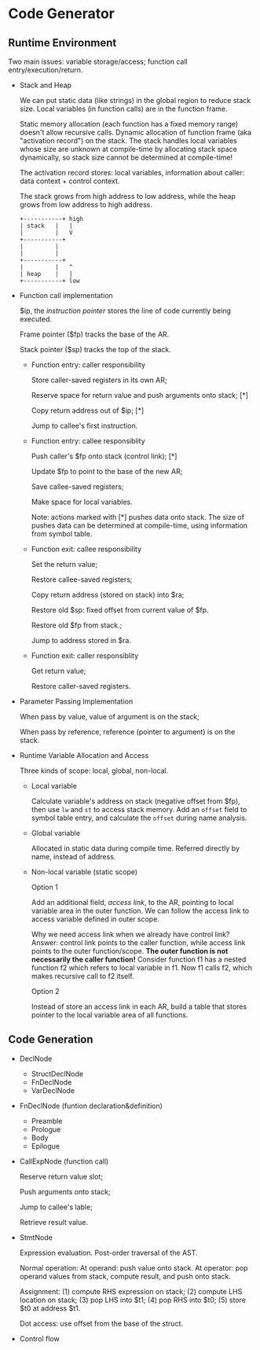 # Code Generator



## Runtime Environment

Two main issues: variable storage/access; function call entry/execution/return.

- Stack and Heap

  We can put static data (like strings) in the global region to reduce stack size. Local variables (in function calls) are in the function frame.  

  Static memory allocation (each function has a fixed memory range) doesn't allow recursive calls. Dynamic allocation of function frame (aka "activation record") on the stack. The stack handles local variables whose size are unknown at compile-time by allocating stack space dynamically, so stack size cannot be determined at compile-time! 

  The activation record stores: local variables, information about caller: data context + control context. 

  The stack grows from high address to low address, while the heap grows from low address to high address.

  ```
  +-----------+ high
  |	stack	| 	|
  |	 		|	V
  +-----------+
  |			|
  |			|
  +-----------+
  |			|   ^
  |	heap	|	|
  +-----------+ low
  ```

- Function call implementation

  $ip, the *instruction pointer* stores the line of code currently being executed. 

  Frame pointer (\$fp) tracks the base of the AR.

  Stack pointer (\$sp) tracks the top of the stack.

  - Function entry: caller responsibility

    Store caller-saved registers in its own AR;

    Reserve space for return value and push arguments onto stack; [*]

    Copy return address out of $ip; [*]

    Jump to callee's first instruction. 

  - Function entry: callee responsiblity

    Push caller's $fp onto stack (control link); [*]

    Update $fp to point to the base of the new AR;

    Save callee-saved registers;

    Make space for local variables.

    Note: actions marked with [*] pushes data onto stack. The size of pushes data can be determined at compile-time, using information from symbol table. 

  - Function exit: callee responsibility

    Set the return value;

    Restore callee-saved registers;

    Copy return address (stored on stack) into $ra;

    Restore old $sp: fixed offset from current value of \$fp. 

    Restore old $fp from stack.;

    Jump to address stored in $ra.

  - Function exit: caller responsiblity

    Get return value;

    Restore caller-saved registers.

- Parameter Passing Implementation

  When pass by value, value of argument is on the stack;

  When pass by reference, reference (pointer to argument) is on the stack. 

- Runtime Variable Allocation and Access

  Three kinds of scope: local, global, non-local. 

  - Local variable

    Calculate variable's address on stack (negative offset from $fp), then use `lw` and `st` to access stack memory. Add an `offset` field to symbol table entry, and calculate the `offset` during name analysis. 

  - Global variable

    Allocated in static data during compile time. Referred directly by name, instead of address. 

  - Non-local variable (static scope)

    Option 1

    Add an additional field, *access link*, to the AR, pointing to local variable area in the outer function. We can follow the access link to access variable defined in outer scope. 

    Why we need access link when we already have control link? Answer: control link points to the caller function, while access link points to the outer function/scope. **The outer function is not necessarily the caller function!** Consider function f1 has a nested function f2 which refers to local variable in f1. Now f1 calls f2, which makes recursive call to f2 itself.

    Option 2

    Instead of store an access link in each AR, build a table that stores pointer to the local variable area of all functions. 



## Code Generation

- DeclNode

  - StructDeclNode
  - FnDeclNode
  - VarDeclNode

- FnDeclNode (funtion declaration&definition)

  - Preamble
  - Prologue
  - Body
  - Epilogue

- CallExpNode (function call)

  Reserve return value slot;

  Push arguments onto stack;

  Jump to callee's lable;

  Retrieve result value.

- StmtNode

  Expression evaluation. Post-order traversal of the AST.

  Normal operation: At operand: push value onto stack. At operator: pop operand values from stack, compute result, and push onto stack.

  Assignment: (1) compute RHS expression on stack; (2) compute LHS location on stack; (3) pop LHS into \$t1; (4) pop RHS into ​\$t0; (5) store ​\$t0 at address $t1.

  Dot access: use offset from the base of the struct.

- Control flow